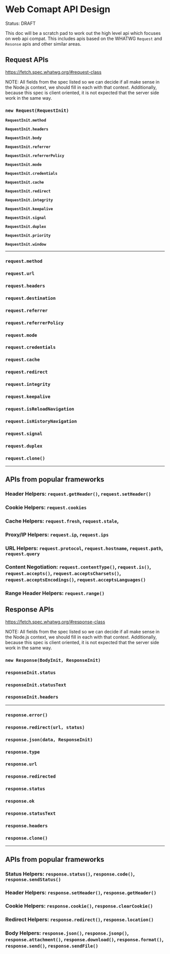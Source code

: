 # Web Comapt API Design

Status: DRAFT

This doc will be a scratch pad to work out the high level api which focuses on web api compat. This includes apis based on the WHATWG `Request` and `Resonse` apis and other similar
areas.

## Request APIs

https://fetch.spec.whatwg.org/#request-class

NOTE: All fields from the spec listed so we can decide if all make sense in the Node.js context, we should fill in each with that context. Additionally, because this spec is client oriented, it is not expected that the server side work in the same way. 

### `new Request(RequestInit)`

**`RequestInit.method`**

**`RequestInit.headers`**

**`RequestInit.body`**

**`RequestInit.referrer`**

**`RequestInit.referrerPolicy`**

**`RequestInit.mode`**

**`RequestInit.credentials`**

**`RequestInit.cache`**

**`RequestInit.redirect`**

**`RequestInit.integrity`**

**`RequestInit.keepalive`**

**`RequestInit.signal`**

**`RequestInit.duplex`**

**`RequestInit.priority`**

**`RequestInit.window`**

---

### `request.method`

### `request.url`

### `request.headers`

### `request.destination`

### `request.referrer`

### `request.referrerPolicy`

### `request.mode`

### `request.credentials`

### `request.cache`

### `request.redirect`

### `request.integrity`

### `request.keepalive`

### `request.isReloadNavigation`

### `request.isHistoryNavigation`

### `request.signal`

### `request.duplex`

### `request.clone()`


---

## APIs from popular frameworks

### Header Helpers: `request.getHeader()`, `request.setHeader()`

### Cookie Helpers: `request.cookies`

### Cache Helpers: `request.fresh`, `request.stale`, 

### Proxy/IP Helpers: `request.ip`, `request.ips`

### URL Helpers: `request.protocol`, `request.hostname`, `request.path`, `request.query`

### Content Negotiation: `request.contentType()`, `request.is()`, `request.accepts()`, `request.acceptsCharsets()`, `request.acceptsEncodings()`, `request.acceptsLanguages()`

### Range Header Helpers: `request.range()`



## Response APIs

https://fetch.spec.whatwg.org/#response-class

NOTE: All fields from the spec listed so we can decide if all make sense in the Node.js context, we should fill in each with that context. Additionally, because this spec is client oriented, it is not expected that the server side work in the same way. 

### `new Response(BodyInit, ResponseInit)`

### `responseInit.status`

### `responseInit.statusText`

### `responseInit.headers`

--- 

### `response.error()`

### `response.redirect(url, status)`

### `response.json(data, ResponseInit)`

### `response.type`

### `response.url`

### `response.redirected`

### `response.status`

### `response.ok`

### `response.statusText`

### `response.headers`

### `response.clone()`

---

## APIs from popular frameworks

### Status Helpers: `response.status()`, `response.code()`, `response.sendStatus()`

### Header Helpers: `response.setHeader()`, `response.getHeader()`

### Cookie Helpers: `response.cookie()`, `response.clearCookie()`

### Redirect Helpers: `response.redirect()`, `response.location()`

### Body Helpers: `response.json()`, `response.jsonp()`, `response.attachment()`, `response.download()`, `response.format()`, `response.send()`, `response.sendFile()`
